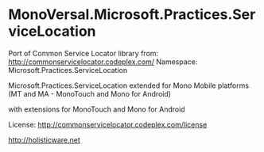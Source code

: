 MonoVersal.Microsoft.Practices.ServiceLocation
==============================================

Port of Common Service Locator library
from:		http://commonservicelocator.codeplex.com/
Namespace:	Microsoft.Practices.ServiceLocation

Microsoft.Practices.ServiceLocation extended for Mono Mobile platforms 
(MT and  MA - MonoTouch and Mono for Android)

with extensions for MonoTouch and Mono for Android

License:	http://commonservicelocator.codeplex.com/license


http://holisticware.net

